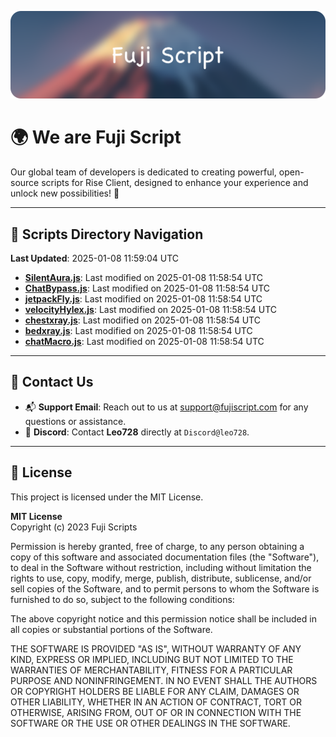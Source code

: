![Banner](.github/b.webp)

# 🌍 **We are Fuji Script**

Our global team of developers is dedicated to creating powerful, open-source scripts for Rise Client, designed to enhance your experience and unlock new possibilities! 🌟

---
<!-- SCRIPTS_NAVIGATION_START -->
## 📂 **Scripts Directory Navigation**

**Last Updated**: 2025-01-08 11:59:04 UTC

- **[SilentAura.js](scripts/SilentAura.js)**: Last modified on 2025-01-08 11:58:54 UTC
- **[ChatBypass.js](scripts/ChatBypass.js)**: Last modified on 2025-01-08 11:58:54 UTC
- **[jetpackFly.js](scripts/jetpackFly.js)**: Last modified on 2025-01-08 11:58:54 UTC
- **[velocityHylex.js](scripts/velocityHylex.js)**: Last modified on 2025-01-08 11:58:54 UTC
- **[chestxray.js](scripts/chestxray.js)**: Last modified on 2025-01-08 11:58:54 UTC
- **[bedxray.js](scripts/bedxray.js)**: Last modified on 2025-01-08 11:58:54 UTC
- **[chatMacro.js](scripts/chatMacro.js)**: Last modified on 2025-01-08 11:58:54 UTC

<!-- SCRIPTS_NAVIGATION_END -->

---

## 💬 **Contact Us**  
- 📬 **Support Email**: Reach out to us at [support@fujiscript.com](mailto:support@fujiscript.com) for any questions or assistance.  
- 💬 **Discord**: Contact **Leo728** directly at `Discord@leo728`.

---

## 📜 **License**

This project is licensed under the MIT License.  

**MIT License**  
Copyright (c) 2023 Fuji Scripts  

Permission is hereby granted, free of charge, to any person obtaining a copy of this software and associated documentation files (the "Software"), to deal in the Software without restriction, including without limitation the rights to use, copy, modify, merge, publish, distribute, sublicense, and/or sell copies of the Software, and to permit persons to whom the Software is furnished to do so, subject to the following conditions:  

The above copyright notice and this permission notice shall be included in all copies or substantial portions of the Software.  

THE SOFTWARE IS PROVIDED "AS IS", WITHOUT WARRANTY OF ANY KIND, EXPRESS OR IMPLIED, INCLUDING BUT NOT LIMITED TO THE WARRANTIES OF MERCHANTABILITY, FITNESS FOR A PARTICULAR PURPOSE AND NONINFRINGEMENT. IN NO EVENT SHALL THE AUTHORS OR COPYRIGHT HOLDERS BE LIABLE FOR ANY CLAIM, DAMAGES OR OTHER LIABILITY, WHETHER IN AN ACTION OF CONTRACT, TORT OR OTHERWISE, ARISING FROM, OUT OF OR IN CONNECTION WITH THE SOFTWARE OR THE USE OR OTHER DEALINGS IN THE SOFTWARE.  
